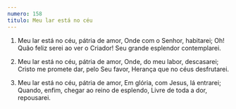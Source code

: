 ```yaml
---
numero: 158
titulo: Meu lar está no céu
---
```

1. Meu lar está no céu, pátria de amor,
   Onde com o Senhor, habitarei;
   Oh! Quão feliz serei ao ver o Criador!
   Seu grande esplendor contemplarei.

2. Meu lar está no céu, pátria de amor,
   Onde, do meu labor, descasarei;
   Cristo me promete dar, pelo Seu favor,
   Herança que no céus desfrutarei.

3. Meu lar está no céu, pátria de amor,
   Em glória, com Jesus, lá entrarei;
   Quando, enfim, chegar ao reino de esplendo,
   Livre de toda a dor, repousarei.
